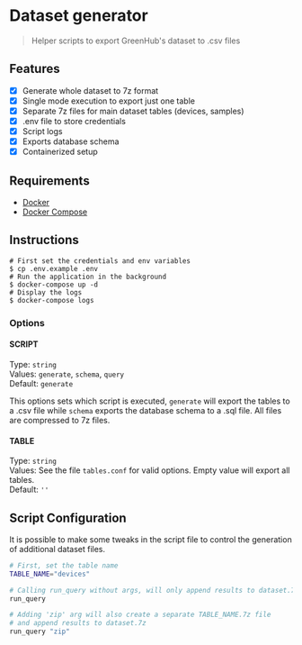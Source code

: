 # Dataset generator

> Helper scripts to export GreenHub's dataset to .csv files

## Features

- [x] Generate whole dataset to 7z format
- [x] Single mode execution to export just one table
- [x] Separate 7z files for main dataset tables (devices, samples)
- [x] .env file to store credentials
- [x] Script logs
- [x] Exports database schema
- [x] Containerized setup

## Requirements

- [Docker](https://www.docker.com/get-started)
- [Docker Compose](https://docs.docker.com/compose/install/)

## Instructions

```shell
# First set the credentials and env variables
$ cp .env.example .env
# Run the application in the background
$ docker-compose up -d
# Display the logs
$ docker-compose logs
```

### Options

#### SCRIPT

Type: `string`<br>
Values: `generate`, `schema`, `query`<br>
Default: `generate`

This options sets which script is executed, `generate` will export the tables to a .csv file while `schema` exports the database schema to a .sql file. All files are compressed to 7z files.

#### TABLE

Type: `string`<br>
Values: See the file `tables.conf` for valid options. Empty value will export all tables.<br>
Default: `''`

## Script Configuration

It is possible to make some tweaks in the script file to control the generation of additional dataset files.

```bash
# First, set the table name
TABLE_NAME="devices"

# Calling run_query without args, will only append results to dataset.7z
run_query

# Adding 'zip' arg will also create a separate TABLE_NAME.7z file
# and append results to dataset.7z
run_query "zip"
```
